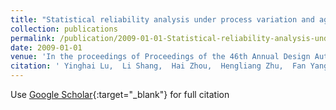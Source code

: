 ```yaml
---
title: "Statistical reliability analysis under process variation and aging effects"
collection: publications
permalink: /publication/2009-01-01-Statistical-reliability-analysis-under-process-variation-and-aging-effects
date: 2009-01-01
venue: 'In the proceedings of Proceedings of the 46th Annual Design Automation Conference'
citation: ' Yinghai Lu,  Li Shang,  Hai Zhou,  Hengliang Zhu,  Fan Yang,  Xuan Zeng, &quot;Statistical reliability analysis under process variation and aging effects.&quot; In the proceedings of Proceedings of the 46th Annual Design Automation Conference, 2009.'
---
```

Use [Google Scholar](https://scholar.google.com/scholar?q=Statistical+reliability+analysis+under+process+variation+and+aging+effects){:target="_blank"} for full citation